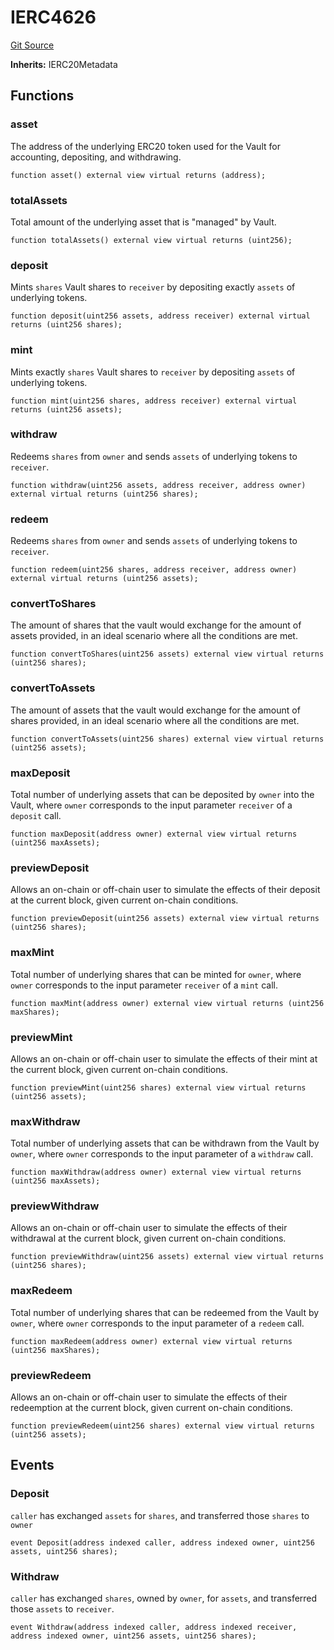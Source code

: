 # IERC4626
[Git Source](https://github.com/alchemix-finance/alchemix-v2-dao/blob/ede6fa522daa0fff2c20e5420d5e76d74abb70c3/src/interfaces/IERC4626.sol)

**Inherits:**
IERC20Metadata


## Functions
### asset

The address of the underlying ERC20 token used for
the Vault for accounting, depositing, and withdrawing.


```solidity
function asset() external view virtual returns (address);
```

### totalAssets

Total amount of the underlying asset that
is "managed" by Vault.


```solidity
function totalAssets() external view virtual returns (uint256);
```

### deposit

Mints `shares` Vault shares to `receiver` by
depositing exactly `assets` of underlying tokens.


```solidity
function deposit(uint256 assets, address receiver) external virtual returns (uint256 shares);
```

### mint

Mints exactly `shares` Vault shares to `receiver`
by depositing `assets` of underlying tokens.


```solidity
function mint(uint256 shares, address receiver) external virtual returns (uint256 assets);
```

### withdraw

Redeems `shares` from `owner` and sends `assets`
of underlying tokens to `receiver`.


```solidity
function withdraw(uint256 assets, address receiver, address owner) external virtual returns (uint256 shares);
```

### redeem

Redeems `shares` from `owner` and sends `assets`
of underlying tokens to `receiver`.


```solidity
function redeem(uint256 shares, address receiver, address owner) external virtual returns (uint256 assets);
```

### convertToShares

The amount of shares that the vault would
exchange for the amount of assets provided, in an
ideal scenario where all the conditions are met.


```solidity
function convertToShares(uint256 assets) external view virtual returns (uint256 shares);
```

### convertToAssets

The amount of assets that the vault would
exchange for the amount of shares provided, in an
ideal scenario where all the conditions are met.


```solidity
function convertToAssets(uint256 shares) external view virtual returns (uint256 assets);
```

### maxDeposit

Total number of underlying assets that can
be deposited by `owner` into the Vault, where `owner`
corresponds to the input parameter `receiver` of a
`deposit` call.


```solidity
function maxDeposit(address owner) external view virtual returns (uint256 maxAssets);
```

### previewDeposit

Allows an on-chain or off-chain user to simulate
the effects of their deposit at the current block, given
current on-chain conditions.


```solidity
function previewDeposit(uint256 assets) external view virtual returns (uint256 shares);
```

### maxMint

Total number of underlying shares that can be minted
for `owner`, where `owner` corresponds to the input
parameter `receiver` of a `mint` call.


```solidity
function maxMint(address owner) external view virtual returns (uint256 maxShares);
```

### previewMint

Allows an on-chain or off-chain user to simulate
the effects of their mint at the current block, given
current on-chain conditions.


```solidity
function previewMint(uint256 shares) external view virtual returns (uint256 assets);
```

### maxWithdraw

Total number of underlying assets that can be
withdrawn from the Vault by `owner`, where `owner`
corresponds to the input parameter of a `withdraw` call.


```solidity
function maxWithdraw(address owner) external view virtual returns (uint256 maxAssets);
```

### previewWithdraw

Allows an on-chain or off-chain user to simulate
the effects of their withdrawal at the current block,
given current on-chain conditions.


```solidity
function previewWithdraw(uint256 assets) external view virtual returns (uint256 shares);
```

### maxRedeem

Total number of underlying shares that can be
redeemed from the Vault by `owner`, where `owner` corresponds
to the input parameter of a `redeem` call.


```solidity
function maxRedeem(address owner) external view virtual returns (uint256 maxShares);
```

### previewRedeem

Allows an on-chain or off-chain user to simulate
the effects of their redeemption at the current block,
given current on-chain conditions.


```solidity
function previewRedeem(uint256 shares) external view virtual returns (uint256 assets);
```

## Events
### Deposit
`caller` has exchanged `assets` for `shares`, and transferred those `shares` to `owner`


```solidity
event Deposit(address indexed caller, address indexed owner, uint256 assets, uint256 shares);
```

### Withdraw
`caller` has exchanged `shares`, owned by `owner`, for
`assets`, and transferred those `assets` to `receiver`.


```solidity
event Withdraw(address indexed caller, address indexed receiver, address indexed owner, uint256 assets, uint256 shares);
```

